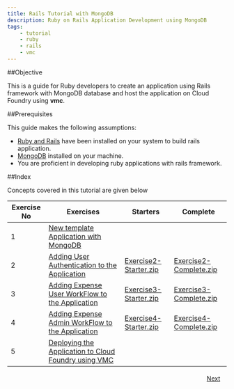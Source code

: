 ```yaml
---
title: Rails Tutorial with MongoDB
description: Ruby on Rails Application Development using MongoDB
tags:
    - tutorial
    - ruby
    - rails
    - vmc
---
```


##Objective

This is a guide for Ruby developers to create an application using Rails framework with MongoDB database and host the application on Cloud Foundry using **vmc**.

##Prerequisites

This guide makes the following assumptions:

+ [Ruby and Rails](http://docs.cloudfoundry.com/frameworks/ruby/installing-ruby.html) have been installed on your system to build rails application.
+ [MongoDB](http://www.mongodb.org/display/DOCS/Quickstart) installed on your machine.
+ You are proficient in developing ruby applications with rails framework.

##Index

Concepts covered in this tutorial are given below

<table class="spring-tutorial-index-table">
  <thead>
    <tr>
      <th>Exercise No</th>
      <th>Exercises</th>
      <th>Starters</th>
      <th>Complete</th>
    </tr>
  </thead>
  <tbody>
    <tr>
      <td>1</td>
      <td><a href='/ruby/rails-tutorial/mongodb/rails-new-template-with-mongodb.html'>New template  Application with MongoDB</a></td>
      <td></td>
      <td></td>
    </tr>
    <tr>
      <td>2</td>
      <td><a href='/ruby/rails-tutorial/mongodb/rails-user-login.html'>Adding User Authentication to the Application</a></td>
      <td><a href='/rails-code/expense-reporting-mongodb/Exercise2-Starter.zip'>Exercise2-Starter.zip</a></td>
      <td><a href='/rails-code/expense-reporting-mongodb/Exercise2-Complete.zip'>Exercise2-Complete.zip</a></td>
    </tr>
    <tr>
      <td>3</td>
      <td><a href='/ruby/rails-tutorial/mongodb/rails-expense-user-flow.html'>Adding Expense User WorkFlow to the Application</a></td>
      <td><a href='/rails-code/expense-reporting-mongodb/Exercise3-Starter.zip'>Exercise3-Starter.zip</a></td>
      <td><a href='/rails-code/expense-reporting-mongodb/Exercise3-Complete.zip'>Exercise3-Complete.zip</a></td>
    </tr>
    <tr>
      <td>4</td>
      <td><a href='/ruby/rails-tutorial/mongodb/rails-expense-admin-flow.html'>Adding Expense Admin WorkFlow to the Application</a></td>
      <td><a href='/rails-code/expense-reporting-mongodb/Exercise4-Starter.zip'>Exercise4-Starter.zip</a></td>
      <td><a href='/rails-code/expense-reporting-mongodb/Exercise4-Complete.zip'>Exercise4-Complete.zip</a></td>
    </tr>
    <tr>
      <td>5</td>
      <td><a href='/ruby/rails-tutorial/mongodb/rails-hosting-application-with-vmc.html'>Deploying the Application to Cloud Foundry using VMC</a></td>
      <td></td>
      <td></td>
    </tr>
  </tbody>
</table>

<a class="button-plain" style="padding: 3px 15px; float: right" href="/ruby/rails-tutorial/mongodb/rails-new-template-with-mongodb.html">Next</a>
